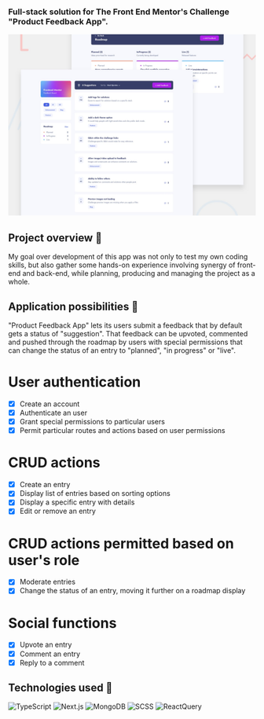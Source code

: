 ### Full-stack solution for The Front End Mentor's Challenge "Product Feedback App".

![Design preview for the Product feedback app coding challenge](./preview.jpg)

## Project overview :space_invader:

My goal over development of this app was not only to test my own coding skills, but also gather some hands-on experience involving synergy of front-end and back-end, while planning, producing and managing the project as a whole.

## Application possibilities :person_fencing:

"Product Feedback App" lets its users submit a feedback that by default gets a status of "suggestion". That feedback can be upvoted, commented and pushed through the roadmap by users with special permissions that can change the status of an entry to "planned", "in progress" or "live".

# User authentication

- [x] Create an account
- [x] Authenticate an user
- [x] Grant special permissions to particular users
- [x] Permit particular routes and actions based on user permissions

# CRUD actions

- [x] Create an entry
- [x] Display list of entries based on sorting options
- [x] Display a specific entry with details
- [x] Edit or remove an entry

# CRUD actions permitted based on user's role

- [x] Moderate entries
- [x] Change the status of an entry, moving it further on a roadmap display

# Social functions

- [x] Upvote an entry
- [x] Comment an entry
- [x] Reply to a comment

## Technologies used :robot:

![TypeScript](https://img.shields.io/badge/TypeScript-007ACC?style=for-the-badge&logo=typescript&logoColor=white)
![Next.js](https://img.shields.io/badge/next%20js-000000?style=for-the-badge&logo=nextdotjs&logoColor=white)
![MongoDB](https://img.shields.io/badge/MongoDB-4EA94B?style=for-the-badge&logo=mongodb&logoColor=white)
![SCSS](https://img.shields.io/badge/Sass-CC6699?style=for-the-badge&logo=sass&logoColor=whit)
![ReactQuery](https://img.shields.io/badge/React_Query-FF4154?style=for-the-badge&logo=ReactQuery&logoColor=white)

